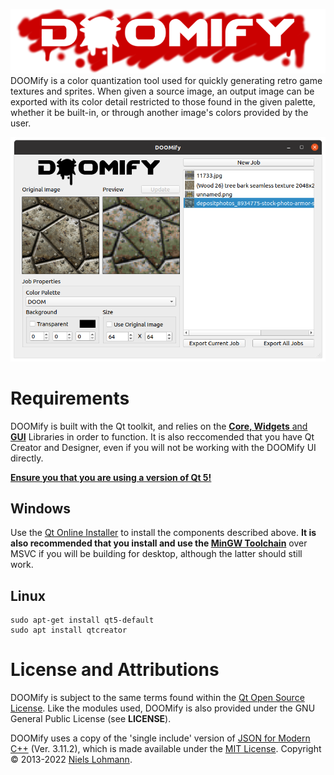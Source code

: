 ![](./README/logo.png)
DOOMify is a color quantization tool used for quickly generating retro game textures and sprites. When given a source image, an output image can be exported with its color detail restricted to those found in the given palette, whether it be built-in, or through another image's colors provided by the user.

![](./README/demo.png)
# Requirements
DOOMify is built with the Qt toolkit, and relies on the <u>**Core, Widgets** and **GUI**</u> Libraries in order to function. It is also reccomended that you have Qt Creator and Designer, even if you will not be working with the DOOMify UI directly.

**<u>Ensure you that you are using a version of Qt 5!</u>**
## Windows
Use the [Qt Online Installer](https://www.qt.io/download-qt-installer) to install the components described above. **It is also recommended that you install and use the <u>MinGW Toolchain</u>** over MSVC if you will be building for desktop, although the latter should still work.

## Linux 
```
sudo apt-get install qt5-default
sudo apt install qtcreator
```

# License and Attributions
DOOMify is subject to the same terms found within the [Qt Open Source License](https://www.qt.io/licensing/open-source-lgpl-obligations). Like the modules used, DOOMify is also provided under the GNU General Public License (see **LICENSE**).

DOOMify uses a copy of the 'single include' version of [JSON for Modern C++](https://github.com/nlohmann/json) (Ver. 3.11.2), which is made available under the [MIT License](./src/json/nlohmann/LICENSE.MIT). Copyright © 2013-2022 [Niels Lohmann](https://nlohmann.me/).